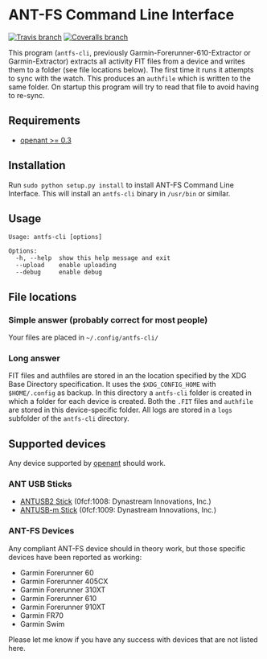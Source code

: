 ANT-FS Command Line Interface
=============================

[![Travis branch](https://img.shields.io/travis/Tigge/antfs-cli/master.svg)](https://travis-ci.org/Tigge/antfs-cli)
[![Coveralls branch](https://img.shields.io/coveralls/Tigge/antfs-cli/master.svg)](https://coveralls.io/r/Tigge/antfs-cli?branch=master)

This program (`antfs-cli`, previously Garmin-Forerunner-610-Extractor or
Garmin-Extractor) extracts all activity FIT files from a device and writes
them to a folder (see file locations below). The first time it runs it
attempts to sync with the watch. This produces an `authfile` which is written
to the same folder. On startup this program will try to read that file to
avoid having to re-sync.

Requirements
------------

- [openant >= 0.3](https://github.com/Tigge/openant)

Installation
------------

Run `sudo python setup.py install` to install ANT-FS Command Line Interface. This
will install an `antfs-cli` binary in `/usr/bin` or similar.


Usage
-----

    Usage: antfs-cli [options]

    Options:
      -h, --help  show this help message and exit
      --upload    enable uploading
      --debug     enable debug


File locations
--------------

### Simple answer (probably correct for most people)

Your files are placed in `~/.config/antfs-cli/`

### Long answer

FIT files and authfiles are stored in an the location specified by the XDG
Base Directory specification. It uses the `$XDG_CONFIG_HOME` with
`$HOME/.config` as backup. In this directory a `antfs-cli` folder is created
in which a folder for each device is created. Both the `.FIT` files and
`authfile` are stored in this device-specific folder. All logs are stored
in a `logs` subfolder of the `antfs-cli` directory.

Supported devices
-----------------

Any device supported by [openant](https://github.com/Tigge/openant) should work.

### ANT USB Sticks

 - [ANTUSB2 Stick](http://www.thisisant.com/developer/components/antusb2/)
 (0fcf:1008: Dynastream Innovations, Inc.)
 - [ANTUSB-m Stick](http://www.thisisant.com/developer/components/antusb-m/)
 (0fcf:1009: Dynastream Innovations, Inc.)

### ANT-FS Devices

Any compliant ANT-FS device should in theory work, but those specific devices
have been reported as working:

 - Garmin Forerunner 60
 - Garmin Forerunner 405CX
 - Garmin Forerunner 310XT
 - Garmin Forerunner 610
 - Garmin Forerunner 910XT
 - Garmin FR70
 - Garmin Swim

Please let me know if you have any success with devices that are not listed here.
